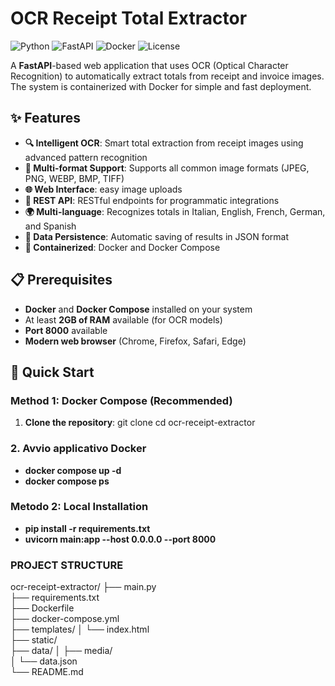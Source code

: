 # OCR Receipt Total Extractor

![Python](https://img.shields.io/badge/python-v3.10+-blue.svg)
![FastAPI](https://img.shields.io/badge/FastAPI-0.116.1-green.svg)
![Docker](https://img.shields.io/badge/docker-%230db7ed.svg)
![License](https://img.shields.io/badge/license-MIT-blue.svg)

A **FastAPI**-based web application that uses OCR (Optical Character Recognition) to automatically extract totals from receipt and invoice images. The system is containerized with Docker for simple and fast deployment.

## ✨ Features

- **🔍 Intelligent OCR**: Smart total extraction from receipt images using advanced pattern recognition
- **📸 Multi-format Support**: Supports all common image formats (JPEG, PNG, WEBP, BMP, TIFF)
- **🌐 Web Interface**: easy image uploads
- **🚀 REST API**: RESTful endpoints for programmatic integrations
- **🌍 Multi-language**: Recognizes totals in Italian, English, French, German, and Spanish
- **💾 Data Persistence**: Automatic saving of results in JSON format
- **🐳 Containerized**: Docker and Docker Compose

## 📋 Prerequisites

- **Docker** and **Docker Compose** installed on your system
- At least **2GB of RAM** available (for OCR models)
- **Port 8000** available
- **Modern web browser** (Chrome, Firefox, Safari, Edge)

## 🚀 Quick Start

### Method 1: Docker Compose (Recommended)

1. **Clone the repository**:
   git clone <repository-url>
   cd ocr-receipt-extractor

### 2. **Avvio applicativo Docker**

- **docker compose up -d**
- **docker compose ps**

### Metodo 2: Local Installation

- **pip install -r requirements.txt**
- **uvicorn main:app --host 0.0.0.0 --port 8000**

### **PROJECT STRUCTURE**

ocr-receipt-extractor/
├── main.py                 
├── requirements.txt        
├── Dockerfile            
├── docker-compose.yml     
├── templates/
│   └── index.html         
├── static/                
├── data/
│   ├── media/            
│   └── data.json         
└── README.md 